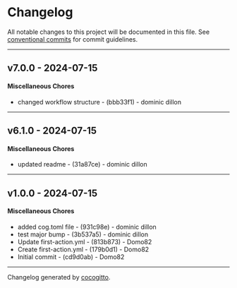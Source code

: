 # Changelog
All notable changes to this project will be documented in this file. See [conventional commits](https://www.conventionalcommits.org/) for commit guidelines.

- - -
## v7.0.0 - 2024-07-15
#### Miscellaneous Chores
- changed workflow structure - (bbb33f1) - dominic dillon

- - -

## v6.1.0 - 2024-07-15
#### Miscellaneous Chores
- updated readme - (31a87ce) - dominic dillon

- - -

## v1.0.0 - 2024-07-15
#### Miscellaneous Chores
- added cog.toml file - (931c98e) - dominic dillon
- test major bump - (3b537a5) - dominic dillon
- Update first-action.yml - (813b873) - Domo82
- Create first-action.yml - (179b0d1) - Domo82
- Initial commit - (cd9d0ab) - Domo82

- - -

Changelog generated by [cocogitto](https://github.com/cocogitto/cocogitto).